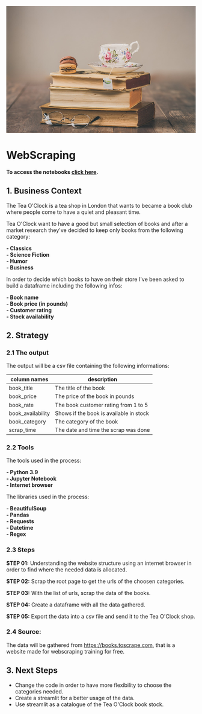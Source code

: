 <p align="center">
<img src="images/macarons-3953465_960_720.jpg" width="600" />
</p>

# **WebScraping**

**To access the notebooks [click here](https://github.com/Raoni-Silva/bookWebscraping/blob/main/Tea%20O'Clock%20webscraping%20with%20BeautifulSoup.ipynb).**

## **1. Business Context**

The Tea O'Clock is a tea shop in London that wants to became a book club where people come to have a quiet and pleasant time.

Tea O'Clock want to have a good but small selection of books and after a market research they've decided to keep only books from the following category:

  **- Classics** <br>
  **- Science Fiction** <br>
  **- Humor** <br>
  **- Business** <br>

In order to decide which books to have on their store I've been asked to build a dataframe including the following infos:

  **- Book name** <br>
  **- Book price (in pounds)** <br>
  **- Customer rating** <br>
  **- Stock availability** <br>

## **2. Strategy**

### 2.1 The output

The output will be a csv file containing the following informations:

|column names|description|
|-----|-----|
|book_title|The title of the book|
|book_price|The price of the book in pounds|
|book_rate|The book customer rating from 1 to 5|
|book_availability|Shows if the book is available in stock|
|book_category|The category of the book|
|scrap_time|The date and time the scrap was done|


### 2.2 Tools

The tools used in the process:

**- Python 3.9** <br>
**- Jupyter Notebook** <br>
**- Internet browser**<br>

The libraries used in the process:

**- BeautifulSoup** <br>
**- Pandas** <br>
**- Requests** <br>
**- Datetime** <br>
**- Regex** <br>

### 2.3 Steps

**STEP 01:** Understanding the website structure using an internet browser in order to find where the needed data is allocated.

**STEP 02:** Scrap the root page to get the urls of the choosen categories.

**STEP 03:** With the list of urls, scrap the data of the books.

**STEP 04:** Create a dataframe with all the data gathered.

**STEP 05:** Export the data into a csv file and send it to the Tea O'Clock shop.


### 2.4 Source:

The data will be gathered from https://books.toscrape.com, that is a website made for webscraping training for free.

## 3. Next Steps

- Change the code in order to have more flexibility to choose the categories needed.
- Create a streamlit for a better usage of the data.
- Use streamlit as a catalogue of the Tea O'Clock book stock.

